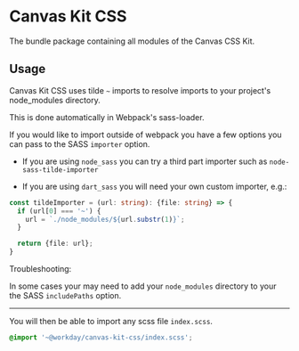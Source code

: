 # Canvas Kit CSS

The bundle package containing all modules of the Canvas CSS Kit.

## Usage

Canvas Kit CSS uses tilde `~` imports to resolve imports to your project's node_modules directory.

This is done automatically in Webpack's sass-loader.

If you would like to import outside of webpack you have a few options you can pass to the SASS `importer` option.

* If you are using `node_sass` you can try a third part importer such as `node-sass-tilde-importer`

* If you are using `dart_sass` you will need your own custom importer, e.g.:

```ts
const tildeImporter = (url: string): {file: string} => {
  if (url[0] === '~') {
    url = `./node_modules/${url.substr(1)}`;
  }

  return {file: url};
}
```

Troubleshooting:

In some cases your may need to add your `node_modules` directory to your the SASS `includePaths` option.

------------

You will then be able to import any scss file `index.scss`.

```scss
@import '~@workday/canvas-kit-css/index.scss';
```
